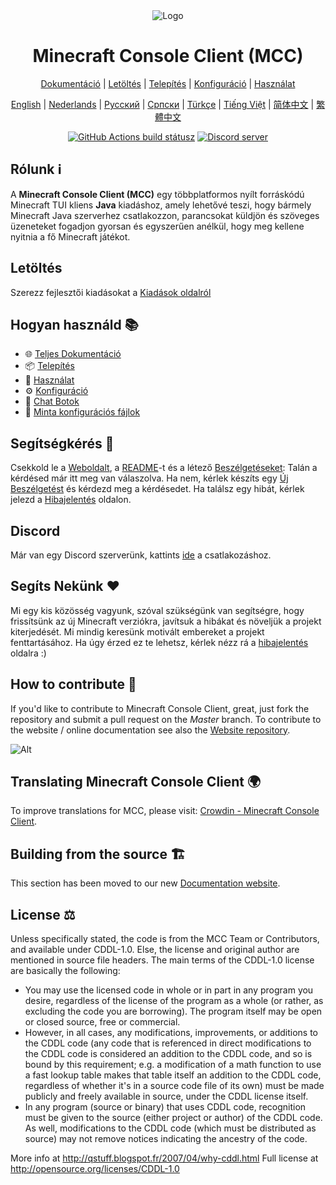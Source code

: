 <div align="center">

<img src="https://i.pics.rs/LLDhE.png" alt="Logo"/>

# Minecraft Console Client (MCC)

[Dokumentáció](https://mccteam.github.io/) | [Letöltés](#download) | [Telepítés](https://mccteam.github.io/guide/installation.html) | [Konfiguráció](https://mccteam.github.io/guide/configuration.html) | [Használat](https://mccteam.github.io/guide/usage.html)

</div>

<div align="center">

[English](https://github.com/MCCTeam/Minecraft-Console-Client/blob/master/README.md) | [Nederlands](https://github.com/MCCTeam/MCCTeam.github.io/blob/master/MCC-README/README-Dutch.md) | [Русский](https://github.com/MCCTeam/MCCTeam.github.io/blob/master/MCC-README/README-Russian.md) | [Српски](https://github.com/MCCTeam/MCCTeam.github.io/blob/master/MCC-README/README-Serbian_Cyrillic.md) | [Türkçe](https://github.com/MCCTeam/MCCTeam.github.io/blob/master/MCC-README/README-Turkish.md) | [Tiếng Việt](https://github.com/MCCTeam/MCCTeam.github.io/blob/master/MCC-README/README-Vietnamese.md) | [简体中文](https://github.com/MCCTeam/MCCTeam.github.io/blob/master/MCC-README/README-Chinese_Simplified.md) | [繁體中文](https://github.com/MCCTeam/MCCTeam.github.io/blob/master/MCC-README/README-Chinese_Traditional.md)

</div>

<div align="center">

[![GitHub Actions build státusz](https://github.com/MCCTeam/Minecraft-Console-Client/actions/workflows/build-and-release.yml/badge.svg)](https://github.com/MCCTeam/Minecraft-Console-Client/releases/latest) <a href="https://discord.gg/sfBv4TtpC9"><img src="https://img.shields.io/discord/1018553894831403028?color=5865F2&logo=discord&logoColor=white" alt="Discord server" /></a>

</div>

## **Rólunk ℹ️**

A **Minecraft Console Client (MCC)** egy többplatformos nyílt forráskódú Minecraft TUI kliens **Java** kiadáshoz, amely lehetővé teszi, hogy bármely Minecraft Java szerverhez csatlakozzon, parancsokat küldjön és szöveges üzeneteket fogadjon gyorsan és egyszerűen anélkül, hogy meg kellene nyitnia a fő Minecraft játékot.

## Letöltés

Szerezz fejlesztői kiadásokat a [Kiadások oldalról](https://github.com/MCCTeam/Minecraft-Console-Client/releases/latest)

## Hogyan használd 📚

-   🌐 [Teljes Dokumentáció](https://mccteam.github.io/)
-   📦 [Telepítés](https://mccteam.github.io/guide/installation.html)
-   📖 [Használat](https://mccteam.github.io/guide/usage.html)
-   ⚙️ [Konfiguráció](https://mccteam.github.io/guide/configuration.html)
-   🤖 [Chat Botok](https://mccteam.github.io/guide/chat-bots.html)
-   📝 [Minta konfigurációs fájlok](MinecraftClient/config/)

## Segítségkérés 🙋

Csekkold le a [Weboldalt](https://mccteam.github.io/), a [README](https://github.com/MCCTeam/Minecraft-Console-Client/tree/master/MinecraftClient/config#minecraft-console-client-user-manual)-t és a létező [Beszélgetéseket](https://github.com/MCCTeam/Minecraft-Console-Client/discussions): Talán a kérdésed már itt meg van válaszolva. Ha nem, kérlek készíts egy [Új Beszélgetést](https://github.com/MCCTeam/Minecraft-Console-Client/discussions/new) és kérdezd meg a kérdésedet. Ha találsz egy hibát, kérlek jelezd a [Hibajelentés](https://github.com/MCCTeam/Minecraft-Console-Client/issues) oldalon.

## Discord

Már van egy Discord szerverünk, kattints [ide](https://discord.gg/sfBv4TtpC9) a csatlakozáshoz.

## Segíts Nekünk ❤️

Mi egy kis közösség vagyunk, szóval szükségünk van segítségre, hogy frissítsünk az új Minecraft verziókra, javítsuk a hibákat és növeljük a projekt kiterjedését. Mi mindig keresünk motivált embereket a projekt fenttartásához. Ha úgy érzed ez te lehetsz, kérlek nézz rá a [hibajelentés](https://github.com/MCCTeam/Minecraft-Console-Client/issues?q=is%3Aissue+is%3Aopen+label%3Awaiting-for%3Acontributor) oldalra :)

## How to contribute 📝

If you'd like to contribute to Minecraft Console Client, great, just fork the repository and submit a pull request on the _Master_ branch. To contribute to the website / online documentation see also the [Website repository](https://github.com/MCCTeam/MCCTeam.github.io).

![Alt](https://repobeats.axiom.co/api/embed/c8a6c7c47fde8fcbe3727a21eab46e6b39dff60d.svg "Repobeats analytics image")

## Translating Minecraft Console Client 🌍

To improve translations for MCC, please visit: [Crowdin - Minecraft Console Client](https://crwd.in/minecraft-console-client).

## Building from the source 🏗️

This section has been moved to our new [Documentation website](https://mccteam.github.io/guide/installation.html#building-from-the-source-code).

## License ⚖️

Unless specifically stated, the code is from the MCC Team or Contributors, and available under CDDL-1.0. Else, the license and original author are mentioned in source file headers. The main terms of the CDDL-1.0 license are basically the following:

-   You may use the licensed code in whole or in part in any program you desire, regardless of the license of the program as a whole (or rather, as excluding the code you are borrowing). The program itself may be open or closed source, free or commercial.
-   However, in all cases, any modifications, improvements, or additions to the CDDL code (any code that is referenced in direct modifications to the CDDL code is considered an addition to the CDDL code, and so is bound by this requirement; e.g. a modification of a math function to use a fast lookup table makes that table itself an addition to the CDDL code, regardless of whether it's in a source code file of its own) must be made publicly and freely available in source, under the CDDL license itself.
-   In any program (source or binary) that uses CDDL code, recognition must be given to the source (either project or author) of the CDDL code. As well, modifications to the CDDL code (which must be distributed as source) may not remove notices indicating the ancestry of the code.

More info at http://qstuff.blogspot.fr/2007/04/why-cddl.html Full license at http://opensource.org/licenses/CDDL-1.0
